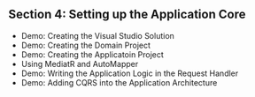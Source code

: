 ## Section 4: Setting up the Application Core
* Demo: Creating the Visual Studio Solution
* Demo: Creating the Domain Project
* Demo: Creating the Applicatoin Project
* Using MediatR and AutoMapper
* Demo: Writing the Application Logic in the Request Handler
* Demo: Adding CQRS into the Application Architecture